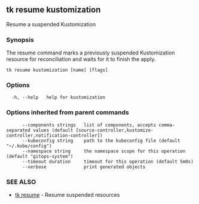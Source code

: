 ## tk resume kustomization

Resume a suspended Kustomization

### Synopsis

The resume command marks a previously suspended Kustomization resource for reconciliation and waits for it to
finish the apply.

```
tk resume kustomization [name] [flags]
```

### Options

```
  -h, --help   help for kustomization
```

### Options inherited from parent commands

```
      --components strings   list of components, accepts comma-separated values (default [source-controller,kustomize-controller,notification-controller])
      --kubeconfig string    path to the kubeconfig file (default "~/.kube/config")
      --namespace string     the namespace scope for this operation (default "gitops-system")
      --timeout duration     timeout for this operation (default 5m0s)
      --verbose              print generated objects
```

### SEE ALSO

* [tk resume](tk_resume.md)	 - Resume suspended resources

